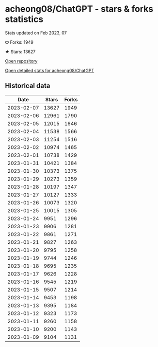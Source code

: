 # acheong08/ChatGPT - stars & forks statistics

Stats updated on Feb 2023, 07

☋ Forks: 1949

★ Stars: 13627

[Open repository](https://github.com/acheong08/ChatGPT)

[Open detailed stats for acheong08/ChatGPT](https://reviewgithub.com/rep/acheong08/ChatGPT)

## Historical data
| Date | Stars | Forks |
|------|-------|-------|
| 2023-02-07 | 13627 | 1949 | 
| 2023-02-06 | 12961 | 1790 | 
| 2023-02-05 | 12015 | 1646 | 
| 2023-02-04 | 11538 | 1566 | 
| 2023-02-03 | 11254 | 1516 | 
| 2023-02-02 | 10974 | 1465 | 
| 2023-02-01 | 10738 | 1429 | 
| 2023-01-31 | 10421 | 1384 | 
| 2023-01-30 | 10373 | 1375 | 
| 2023-01-29 | 10273 | 1359 | 
| 2023-01-28 | 10197 | 1347 | 
| 2023-01-27 | 10127 | 1333 | 
| 2023-01-26 | 10073 | 1320 | 
| 2023-01-25 | 10015 | 1305 | 
| 2023-01-24 | 9951 | 1296 | 
| 2023-01-23 | 9906 | 1281 | 
| 2023-01-22 | 9861 | 1271 | 
| 2023-01-21 | 9827 | 1263 | 
| 2023-01-20 | 9795 | 1258 | 
| 2023-01-19 | 9744 | 1246 | 
| 2023-01-18 | 9695 | 1235 | 
| 2023-01-17 | 9626 | 1228 | 
| 2023-01-16 | 9545 | 1219 | 
| 2023-01-15 | 9507 | 1214 | 
| 2023-01-14 | 9453 | 1198 | 
| 2023-01-13 | 9395 | 1184 | 
| 2023-01-12 | 9323 | 1173 | 
| 2023-01-11 | 9260 | 1158 | 
| 2023-01-10 | 9200 | 1143 | 
| 2023-01-09 | 9104 | 1131 | 

